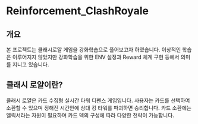# Reinforcement_ClashRoyale

## 개요
본 프로젝트는 클래시로얄 게임을 강화학습으로 풀어보고자 하였습니다. 이상적인 학습은 이루어지지 않았지만 강화학습을 위한 ENV 설정과 Reward 체계 구현 등에서 의미를 지니고 있습니다.

## 클래시 로얄이란?
클래시 로얄은 카드 수집형 실시간 타워 디펜스 게임입니다. 사용자는 카드를 선택하여 소환할 수 있으며 정해진 시간안에 상대 킹 타워를 파괴하면 승리합니다. 카드 소환에는 엘릭서라는 자원이 필요하며 카드 덱의 구성에 따라 다양한 전략이 가능합니다.
